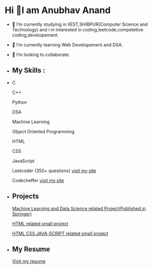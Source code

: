  # Hi 👋I am Anubhav Anand

- 🔭 I’m currently studying in IIEST,SHIBPUR(Computer Science and Technology) and i m interested in coding,leetcode,competetive coding,developement.
- 🌱 I’m currently learning Web Developement and DSA.
- 👯 I’m looking to collaborate.
- ## My Skills :
- 
    C
    
    C++
    
    Python
    
    DSA
    
    Machine Learning
    
    Object Oriented Programming
    
    HTML
    
    CSS
    
    JavaScript
    
    Leetcoder (350+ questions) [visit my site](https://leetcode.com/anubhav_anandbgu/)
    
    Codecheffer [visit my site](https://www.codechef.com/users/anubhavanand12)
    
- ## Projects

     [Machine Learning and Data Science related Project(Published in Springer)](https://link.springer.com/chapter/10.1007/978-981-19-3089-8_34)
      
     [HTML related small project](https://anubhavanand2002.github.io/html-related-project/)
      
     [HTML CSS JAVA-SCRIPT related small project](https://anubhavanand2002.github.io/small-project-realted-to-html-css-javascript/)
      
- ## My Resume

     [Visit my resume](https://drive.google.com/file/d/1NuXS3xvT-_6nlcwHTUz26mWWIVIWyyRc/view?usp=sharing)
